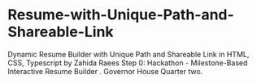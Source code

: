 # Resume-with-Unique-Path-and-Shareable-Link
Dynamic Resume Builder with Unique Path and Shareable Link in HTML, CSS, Typescript by Zahida Raees 
Step 0: Hackathon - Milestone-Based Interactive Resume Builder . Governor House Quarter two. 

